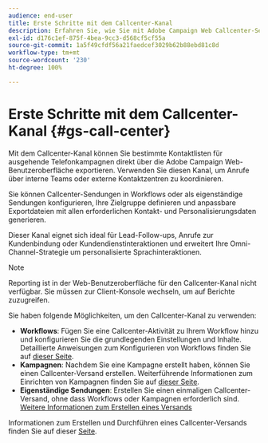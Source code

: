 ```yaml
---
audience: end-user
title: Erste Schritte mit dem Callcenter-Kanal
description: Erfahren Sie, wie Sie mit Adobe Campaign Web Callcenter-Sendungen erstellen und durchführen
exl-id: d176c1ef-875f-4bea-9cc3-d568cf5cf55a
source-git-commit: 1a5f49cfdf56a21faedcef3029b62b88ebd81c8d
workflow-type: tm+mt
source-wordcount: '230'
ht-degree: 100%

---
```


# Erste Schritte mit dem Callcenter-Kanal {#gs-call-center}

Mit dem Callcenter-Kanal können Sie bestimmte Kontaktlisten für ausgehende Telefonkampagnen direkt über die Adobe Campaign Web-Benutzeroberfläche exportieren. Verwenden Sie diesen Kanal, um Anrufe über interne Teams oder externe Kontaktzentren zu koordinieren.

Sie können Callcenter-Sendungen in Workflows oder als eigenständige Sendungen konfigurieren, Ihre Zielgruppe definieren und anpassbare Exportdateien mit allen erforderlichen Kontakt- und Personalisierungsdaten generieren.

Dieser Kanal eignet sich ideal für Lead-Follow-ups, Anrufe zur Kundenbindung oder Kundendienstinteraktionen und erweitert Ihre Omni-Channel-Strategie um personalisierte Sprachinteraktionen.

>[!NOTE]
>
>Reporting ist in der Web-Benutzeroberfläche für den Callcenter-Kanal nicht verfügbar. Sie müssen zur Client-Konsole wechseln, um auf Berichte zuzugreifen.

Sie haben folgende Möglichkeiten, um den Callcenter-Kanal zu verwenden:

* **Workflows**: Fügen Sie eine Callcenter-Aktivität zu Ihrem Workflow hinzu und konfigurieren Sie die grundlegenden Einstellungen und Inhalte. Detaillierte Anweisungen zum Konfigurieren von Workflows finden Sie auf [dieser Seite](../workflows/gs-workflow-creation.md).
* **Kampagnen**: Nachdem Sie eine Kampagne erstellt haben, können Sie einen Callcenter-Versand erstellen. Weiterführende Informationen zum Einrichten von Kampagnen finden Sie auf [dieser Seite](../campaigns/gs-campaigns.md).
* **Eigenständige Sendungen**: Erstellen Sie einen einmaligen Callcenter-Versand, ohne dass Workflows oder Kampagnen erforderlich sind. [Weitere Informationen zum Erstellen eines Versands](../msg/gs-deliveries.md)

Informationen zum Erstellen und Durchführen eines Callcenter-Versands finden Sie auf dieser [Seite](../call-center/create-call-center.md).
